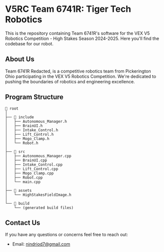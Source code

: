 # V5RC Team 6741R: Tiger Tech Robotics

This is the repository containing Team 6741R's software for the VEX V5 Robotics Competition - High Stakes Season 2024-2025. Here you'll find the codebase for our robot.

## About Us

Team 6741R Redacted, is a competitive robotics team from Pickerington Ohio participating in the VEX V5 Robotics Competition. We're dedicated to pushing the boundaries of robotics and engineering excellence.

## Program Structure
```
📁 root
│
├── 📁 include
│   ├── Autonomous_Manager.h
│   ├── BrainUI.h
│   ├── Intake_Control.h
│   ├── Lift_Control.h
│   ├── Mogo_Clamp.h
│   └── Robot.h
│
├── 📁 src
│   ├── Autonomous_Manager.cpp
│   ├── BrainUI.cpp
│   ├── Intake_Control.cpp
│   ├── Lift_Control.cpp
│   ├── Mogo_Clamp.cpp
│   ├── Robot.cpp
│   └── main.cpp
│
├── 📁 assets
│   └── HighStakesFieldImage.h
│
└── 📁 build
    └── (generated build files)
```

## Contact Us

If you have any questions or concerns feel free to reach out:

- Email: nindriod7@gmail.com
